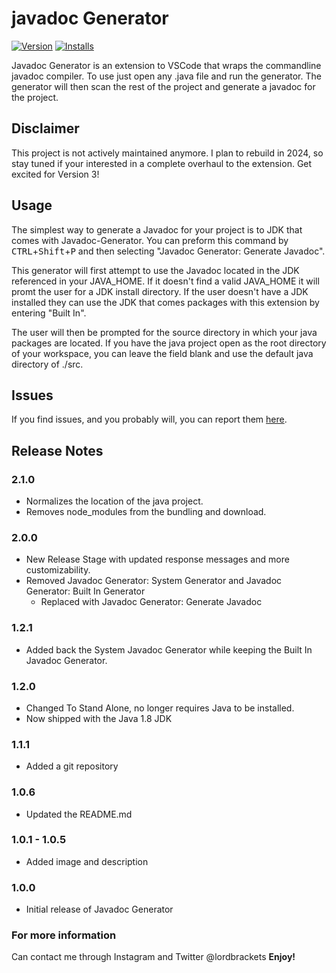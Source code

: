 # javadoc Generator
[![Version](https://vsmarketplacebadge.apphb.com/version/KeeganBruer.javadoc-generator.svg)](https://marketplace.visualstudio.com/items?itemName=KeeganBruer.javadoc-generator)
[![Installs](https://vsmarketplacebadge.apphb.com/installs/KeeganBruer.javadoc-generator.svg)](https://marketplace.visualstudio.com/items?itemName=KeeganBruer.javadoc-generator)

Javadoc Generator is an extension to VSCode that wraps the commandline javadoc compiler. To use just open
any .java file and run the generator. The generator will then scan the rest of the project and generate a javadoc for the project.

## Disclaimer
This project is not actively maintained anymore. I plan to rebuild in 2024, so stay tuned if your interested in a complete overhaul to the extension. Get excited for Version 3!


## Usage
The simplest way to generate a Javadoc for your project is to JDK that comes with Javadoc-Generator. You can preform this command
by <kbd>CTRL</kbd>+<kbd>Shift</kbd>+<kbd>P</kbd> and then selecting "Javadoc Generator: Generate Javadoc".

This generator will first attempt to use the Javadoc located in the JDK referenced in your JAVA_HOME.
If it doesn't find a valid JAVA_HOME it will promt the user for a JDK install directory. If the user doesn't have a JDK installed they can use the JDK that comes packages with this extension by entering "Built In".

The user will then be prompted for the source directory in which your java packages are located. If you have the java project open as the root directory of your workspace, you can leave the field blank and use the default java directory of ./src. 

## Issues
If you find issues, and you probably will, you can report them [here](https://github.com/KeeganBruer/javadoc-generator/issues).

## Release Notes
### 2.1.0
- Normalizes the location of the java project. 
- Removes node_modules from the bundling and download.


### 2.0.0
- New Release Stage with updated response messages and more customizability. 
- Removed Javadoc Generator: System Generator and Javadoc Generator: Built In Generator
    - Replaced with Javadoc Generator: Generate Javadoc


### 1.2.1
- Added back the System Javadoc Generator while keeping the Built In Javadoc Generator.
### 1.2.0
- Changed To Stand Alone, no longer requires Java to be installed.
- Now shipped with the Java 1.8 JDK

### 1.1.1
- Added a git repository

### 1.0.6
- Updated the README.md

### 1.0.1 - 1.0.5
- Added image and description

### 1.0.0
- Initial release of Javadoc Generator



### For more information
Can contact me through Instagram and Twitter @lordbrackets
**Enjoy!**
